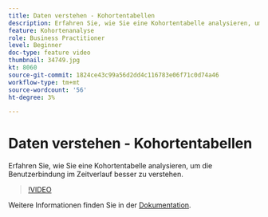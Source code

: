 ```yaml
---
title: Daten verstehen - Kohortentabellen
description: Erfahren Sie, wie Sie eine Kohortentabelle analysieren, um die Benutzerbindung im Zeitverlauf besser zu verstehen.
feature: Kohortenanalyse
role: Business Practitioner
level: Beginner
doc-type: feature video
thumbnail: 34749.jpg
kt: 8060
source-git-commit: 1824ce43c99a56d2dd4c116783e06f71c0d74a46
workflow-type: tm+mt
source-wordcount: '56'
ht-degree: 3%

---
```



# Daten verstehen - Kohortentabellen

Erfahren Sie, wie Sie eine Kohortentabelle analysieren, um die Benutzerbindung im Zeitverlauf besser zu verstehen.

>[!VIDEO](https://video.tv.adobe.com/v/331788/?quality=12&learn=on)

Weitere Informationen finden Sie in der [Dokumentation](https://experienceleague.adobe.com/docs/analytics/analyze/analysis-workspace/visualizations/cohort-table/cohort-analysis.html?lang=en).
